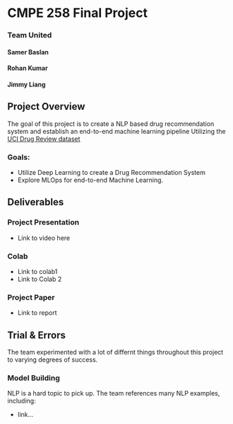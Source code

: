 # CMPE 258 Final Project
### Team United
#### Samer Baslan
#### Rohan Kumar
#### Jimmy Liang

## Project Overview
The goal of this project is to create a NLP based drug recommendation system and establish an end-to-end machine learning pipeline
Utilizing the [UCI Drug Review dataset](https://archive.ics.uci.edu/ml/datasets/Drug+Review+Dataset+%28Drugs.com%29)

### Goals:
* Utilize Deep Learning to create a Drug Recommendation System
* Explore MLOps for end-to-end Machine Learning. 

## Deliverables
### Project Presentation
* Link to video here

### Colab
* Link to colab1
* Link to Colab 2

### Project Paper
* Link to report

## Trial & Errors
The team experimented with a lot of differnt things throughout this project to varying degrees of success.
### Model Building
NLP is a hard topic to pick up. The team references many NLP examples, including:
* link...